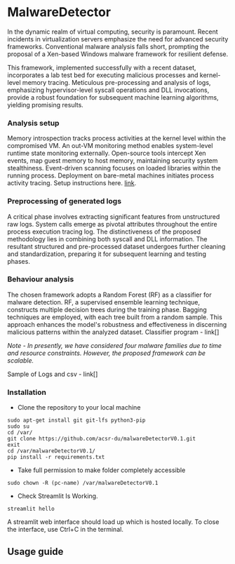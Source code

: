 # MalwareDetector

In the dynamic realm of virtual computing, security is paramount. Recent incidents in virtualization servers emphasize the need for advanced security frameworks. Conventional malware analysis falls short, prompting the proposal of a Xen-based Windows malware framework for resilient defense.

This framework, implemented successfully with a recent dataset, incorporates a lab test bed for executing malicious processes and kernel-level memory tracing. Meticulous pre-processing and analysis of logs, emphasizing hypervisor-level syscall operations and DLL invocations, provide a robust foundation for subsequent machine learning algorithms, yielding promising results.

### Analysis setup

Memory introspection tracks process activities at the kernel level within the compromised VM. An out-VM monitoring method enables system-level runtime state monitoring externally. Open-source tools intercept Xen events, map guest memory to host memory, maintaining security system stealthiness. Event-driven scanning focuses on loaded libraries within the running process. Deployment on bare-metal machines initiates process activity tracing. Setup instructions here. [link](https://github.com/acsr-du/analysisEnvironmentV0.1.git).

### Preprocessing of generated logs

A critical phase involves extracting significant features from unstructured raw logs. System calls emerge as pivotal attributes throughout the entire process execution tracing log. The distinctiveness of the proposed methodology lies in combining both syscall and DLL information. The resultant structured and pre-processed dataset undergoes further cleaning and standardization, preparing it for subsequent learning and testing phases.

### Behaviour analysis

The chosen framework adopts a Random Forest (RF) as a classifier for malware detection. RF, a supervised ensemble learning technique, constructs multiple decision trees during the training phase. Bagging techniques are employed, with each tree built from a random sample. This approach enhances the model's robustness and effectiveness in discerning malicious patterns within the analyzed dataset. Classifier program - link[]

*Note - In presently, we have considered four malware families due to time and resource constraints. However, the proposed framework can be scalable.*

Sample of Logs and csv - link[]

### Installation

- Clone the repository to your local machine
  
```
sudo apt-get install git git-lfs python3-pip
sudo su
cd /var/
git clone https://github.com/acsr-du/malwareDetectorV0.1.git
exit
cd /var/malwareDetectorV0.1/
pip install -r requirements.txt
```

- Take full permission to make folder completely accessible

```
sudo chown -R (pc-name) /var/malwareDetectorV0.1
```

- Check Streamlit Is Working.
  
```
streamlit hello 
```
A streamlit web interface should load up which is hosted locally. To close the interface, use Ctrl+C in the terminal.

## Usage guide


